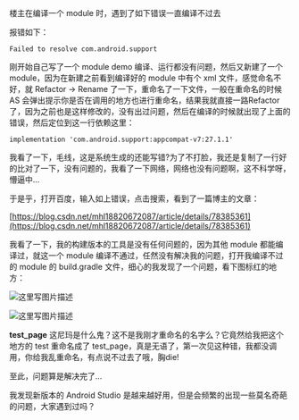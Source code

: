﻿
楼主在编译一个 module 时，遇到了如下错误一直编译不过去

报错如下：

```
Failed to resolve com.android.support
```

刚开始自己写了一个 module demo 编译、运行都没有问题，然后又新建了一个 module，因为在新建之前看到编译好的 module 中有个 xml 文件，感觉命名不好，就 Refactor -> Rename 了一下，重命名了一下文件，一般在重命名的时候 AS 会弹出提示你是否在调用的地方也进行重命名，结果我就直接一路Refactor了，因为之前也是这样修改的，没有出过问题，然后在编译的时候就出现了上面的错误，然后定位到这一行依赖这里：

```
implementation 'com.android.support:appcompat-v7:27.1.1'
```

我看了一下，毛线，这是系统生成的还能写错?为了不打脸，我还是复制了一行好的比对了一下，没有问题的，我看了一下网络，网络也没有问题啊，这不科学呀，懵逼中...

于是乎，打开百度，输入如上错误，点击搜索，看到了一篇博主的文章：

[https://blog.csdn.net/mhl18820672087/article/details/78385361](https://blog.csdn.net/mhl18820672087/article/details/78385361)

我看了一下，我的构建版本的工具是没有任何问题的，因为其他 module 都能编译过，就这一个 module 编译不通过，任然没有解决我的问题，打开我编译不过的 module 的 build.gradle 文件，细心的我发现了一个问题，看下图标红的地方：

![这里写图片描述](https://img-blog.csdn.net/20180706171937624?watermark/2/text/aHR0cHM6Ly9ibG9nLmNzZG4ubmV0L3hpbnBlbmdmZWk1MjE=/font/5a6L5L2T/fontsize/400/fill/I0JBQkFCMA==/dissolve/70)

![这里写图片描述](https://img-blog.csdn.net/20180706171947788?watermark/2/text/aHR0cHM6Ly9ibG9nLmNzZG4ubmV0L3hpbnBlbmdmZWk1MjE=/font/5a6L5L2T/fontsize/400/fill/I0JBQkFCMA==/dissolve/70)

**test_page** 这尼玛是什么鬼？这不是我刚才重命名的名字么？它竟然给我把这个地方的 test 重命名成了 test_page，真是无语了，第一次见这种错，我都没调用，你给我乱重命名，有点说不过去了哦，胸die!

至此，问题算是解决完了...

我发现新版本的 Android Studio 是越来越好用，但是会频繁的出现一些莫名奇葩的问题，大家遇到过吗？

